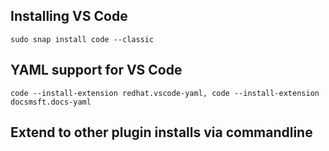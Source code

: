 ## Installing VS Code

`sudo snap install code --classic`

## YAML support for VS Code 

`code --install-extension redhat.vscode-yaml, code --install-extension docsmsft.docs-yaml`

## Extend to other plugin installs via commandline
